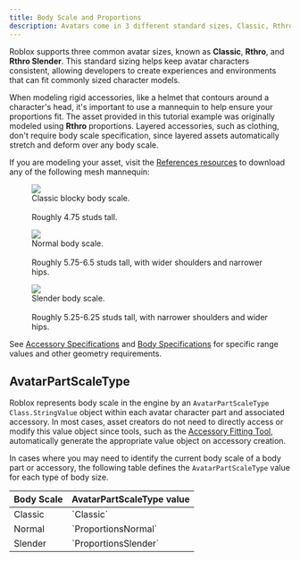 ```yaml
---
title: Body Scale and Proportions
description: Avatars come in 3 different standard sizes, Classic, Rthro, Rthro Slender.
---
```


Roblox supports three common avatar sizes, known as **Classic**, **Rthro**, and **Rthro Slender**. This standard sizing helps keep avatar characters consistent, allowing developers to create experiences and environments that can fit commonly sized character models.

When modeling rigid accessories, like a helmet that contours around a character's head, it's important to use a mannequin to help ensure your proportions fit. The asset provided in this tutorial example was originally modeled using **Rthro** proportions. Layered accessories, such as clothing, don't require body scale specification, since layered assets automatically stretch and deform over any body scale.

If you are modeling your asset, visit the [References resources](../../avatar/resources.md#references) to download any of the following mesh mannequin:

<GridContainer numColumns="3">
<figure>
    <img src="../../assets/art/resources/Body-Scale-Classic.png" />
<figcaption>
Classic blocky body scale. <br /><br /> Roughly 4.75 studs tall.
</figcaption>
</figure>
<figure>
    <img src="../../assets/art/resources/Body-Scale-Rthro-Normal.png" />
<figcaption>
Normal body scale. <br /><br /> Roughly 5.75-6.5 studs tall, with wider shoulders and narrower hips.
</figcaption>
</figure>
<figure>
    <img src="../../assets/art/resources/Body-Scale-Rthro-Slender.png" />
<figcaption>
Slender body scale. <br /><br /> Roughly 5.25-6.25 studs tall, with narrower shoulders and wider hips.
</figcaption>
</figure>
</GridContainer>

See [Accessory Specifications](../../art/accessories/specifications.md#body-scale) and [Body Specifications](../../art/characters/specifications.md#body-scale) for specific range values and other geometry requirements.

## AvatarPartScaleType

Roblox represents body scale in the engine by an `AvatarPartScaleType` `Class.StringValue` object within each avatar character part and associated accessory. In most cases, asset creators do not need to directly access or modify this value object since tools, such as the [Accessory Fitting Tool](../accessories/accessory-fitting-tool.md), automatically generate the appropriate value object on accessory creation.

In cases where you may need to identify the current body scale of a body part or accessory, the following table defines the `AvatarPartScaleType` value for each type of body size.

<table>
<thead>
  <tr>
    <th>Body Scale</th>
    <th>AvatarPartScaleType value</th>
  </tr>
</thead>
<tbody>
  <tr>
    <td>Classic</td>
    <td>`Classic`</td>
  </tr>
  <tr>
    <td>Normal</td>
    <td>`ProportionsNormal`</td>
  </tr>
  <tr>
    <td>Slender</td>
    <td>`ProportionsSlender`</td>
  </tr>
</tbody>
</table>
